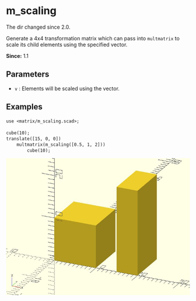 # m_scaling

The dir changed since 2.0. 

Generate a 4x4 transformation matrix which can pass into `multmatrix` to scale its child elements using the specified vector.

**Since:** 1.1

## Parameters

- `v` : Elements will be scaled using the vector.

## Examples

	use <matrix/m_scaling.scad>;

	cube(10);
	translate([15, 0, 0]) 
		multmatrix(m_scaling([0.5, 1, 2]))
			cube(10);

![m_scaling](images/lib2x-m_scaling-1.JPG)

